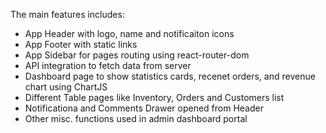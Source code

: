 

The main features includes:
- App Header with logo, name and notificaiton icons
- App Footer with static links
- App Sidebar for pages routing using react-router-dom
- API integration to fetch data from server
- Dashboard page to show statistics cards, recenet orders, and revenue chart using ChartJS
- Different Table pages like Inventory, Orders and Customers list
- Notificationa and Comments Drawer opened from Header
- Other misc. functions used in admin dashboard portal

